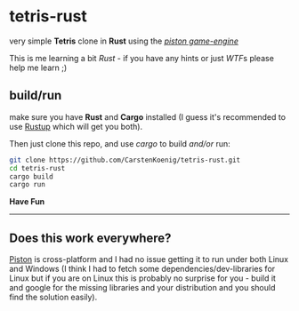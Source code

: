 # tetris-rust

very simple **Tetris** clone in **Rust** using the [*piston game-engine*](https://crates.io/crates/piston)

This is me learning a bit *Rust* - if you have any hints or just *WTF*s please help me learn ;)

## build/run

make sure you have **Rust** and **Cargo** installed (I guess it's recommended to use [Rustup](https://www.rust-lang.org/tools/install#:~:text=To%20install%20Rust%2C%20if%20you,follow%20the%20on%2Dscreen%20instructions.&text=If%20you%20are%20running%20Windows,follow%20the%20on%2Dscreen%20instructions.) which will get you both).

Then just clone this repo, and use *cargo* to build *and/or* run:

```sh
git clone https://github.com/CarstenKoenig/tetris-rust.git
cd tetris-rust
cargo build
cargo run
```

**Have Fun**

---

## Does this work everywhere?

[Piston](https://github.com/PistonDevelopers/piston/wiki/Frequently-Asked-Questions-(FAQ)) is cross-platform and I had no issue getting it to run under both Linux and Windows (I think I had to fetch some dependencies/dev-libraries for Linux but if you are on Linux this is probably no surprise for you - build it and google for the missing libraries and your distribution and you should find the solution easily).
